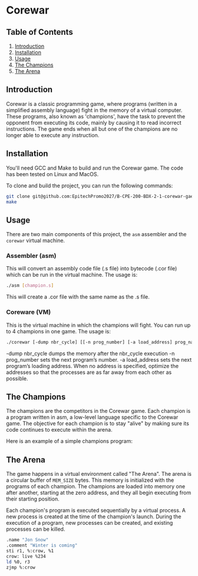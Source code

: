 # Corewar

## Table of Contents
1. [Introduction](#introduction)
2. [Installation](#installation)
3. [Usage](#usage)
5. [The Champions](#the-champion)
6. [The Arena](#the-arena)

## Introduction
Corewar is a classic programming game, where programs (written in a simplified assembly language) fight in the memory of a virtual computer. These programs, also known as 'champions', have the task to prevent the opponent from executing its code, mainly by causing it to read incorrect instructions. The game ends when all but one of the champions are no longer able to execute any instruction.

## Installation
You'll need GCC and Make to build and run the Corewar game. The code has been tested on Linux and MacOS. 

To clone and build the project, you can run the following commands:

```sh
git clone git@github.com:EpitechPromo2027/B-CPE-200-BDX-2-1-corewar-gaetan.dubernat.git
make
```
## Usage
There are two main components of this project, the `asm` assembler and the `corewar` virtual machine.

### Assembler (asm)
This will convert an assembly code file (.s file) into bytecode (.cor file) which can be run in the virtual machine. The usage is:

```sh
./asm [champion.s]
```
This will create a .cor file with the same name as the .s file.

### Coreware (VM)
This is the virtual machine in which the champions will fight. You can run up to 4 champions in one game. The usage is:
```sh
./corewar [-dump nbr_cycle] [[-n prog_number] [-a load_address] prog_name] ...
```
-dump nbr_cycle dumps the memory after the nbr_cycle execution
-n prog_number sets the next program’s number.
-a load_address sets the next program’s loading address. When no address is
specified, optimize the addresses so that the processes are as far
away from each other as possible.

## The Champions

The champions are the competitors in the Corewar game. Each champion is a program written in asm, a low-level language specific to the Corewar game. The objective for each champion is to stay "alive" by making sure its code continues to execute within the arena.

Here is an example of a simple champions program:

## The Arena

The game happens in a virtual environment called "The Arena". The arena is a circular buffer of `MEM_SIZE` bytes. This memory is initialized with the programs of each champion. The champions are loaded into memory one after another, starting at the zero address, and they all begin executing from their starting position.

Each champion's program is executed sequentially by a virtual process. A new process is created at the time of the champion's launch. During the execution of a program, new processes can be created, and existing processes can be killed.
```sh
.name "Jon Snow"
.comment "Winter is coming"
sti r1, %:crow, %1
crow: live %234
ld %0, r3
zjmp %:crow
```

